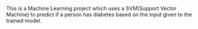This is a Machine Learning project which uses a SVM(Support Vector Machine) to predict if a person has diabetes based on the input given to the trained model.
